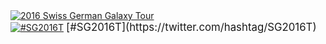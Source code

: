 <div class='center'><a href='/Events/SG2016/'><img src='/Images/Logos/SG2016T.V2_logo.png' alt='2016 Swiss German Galaxy Tour'  /></a><br />
<a href='https://twitter.com/hashtag/SG2016T'><img src='/Images/Logos/TwitterBirdTiny.png' alt='#SG2016T' /></a> <span style="font-size: larger;"> [#SG2016T](https://twitter.com/hashtag/SG2016T) </span>
</div>
<br /><br />
